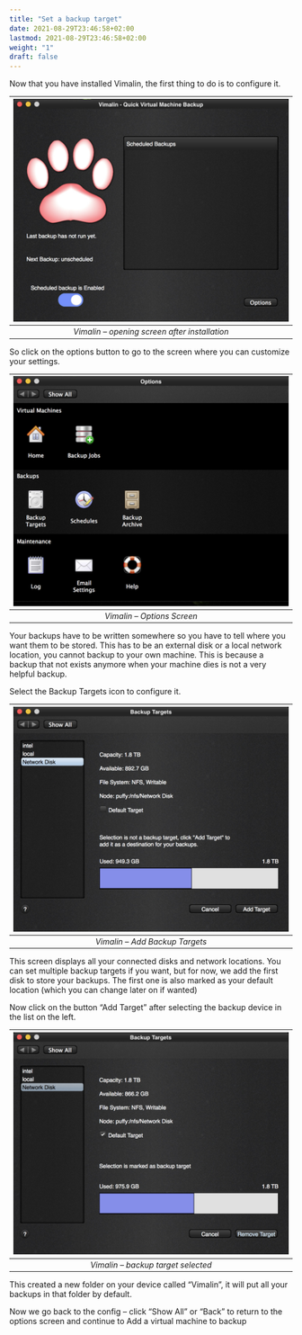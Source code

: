 ```yaml
---
title: "Set a backup target"
date: 2021-08-29T23:46:58+02:00
lastmod: 2021-08-29T23:46:58+02:00
weight: "1"
draft: false
---
```


Now that you have installed Vimalin, the first thing to do is to configure it.

| ![Vimalin – opening screen after installation](Vimalin-2-vimalinWorker-installed.jpg "Vimalin – opening screen after installation")
|:--:|
| *Vimalin – opening screen after installation* |

So click on the options button to go to the screen where you can customize your settings.

| ![Vimalin – Options Screen](Vimalin-2-Options-screen.jpg "Vimalin – Options Screen")
|:--:|
| *Vimalin – Options Screen* |

Your backups have to be written somewhere so you have to tell where you want them to be stored. This has to be an external disk or a local network location, you cannot backup to your own machine. This is because a backup that not exists anymore when your machine dies is not a very helpful backup.

Select the Backup Targets icon to configure it.

| ![Vimalin – Add Backup Targets](Vimalin-2-configure-BackupTarget.jpg "Vimalin – Add Backup Targets")
|:--:|
| *Vimalin – Add Backup Targets* |

This screen displays all your connected disks and network locations. You can set multiple backup targets if you want, but for now, we add the first disk to store your backups. The first one is also marked as your default location (which you can change later on if wanted)

Now click on the button “Add Target” after selecting the backup device in the list on the left.

| ![Vimalin – backup target selected](Vimalin-2-configure-BackupTarget-Selected.jpg "Vimalin – backup target selected")
|:--:|
| *Vimalin – backup target selected* |

This created a new folder on your device called “Vimalin”, it will put all your backups in that folder by default.

Now we go back to the config – click “Show All” or “Back” to return to the options screen and continue to Add a virtual machine to backup